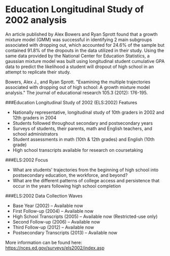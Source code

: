 # Education Longitudinal Study of 2002 analysis

An article published by Alex Bowers and Ryan Sprott found that a growth mixture model (GMM) was successful in identifying 2 main subgroups associated with dropping out, which accounted for 24.6% of the sample but contained 91.8% of the dropouts in the data utilized in their study. Using the same data provided by the National Center for Education Statistics, a gaussian mixture model was built using longitudinal student cumulative GPA data to predict the likelihood a student will dropout of high school in an attempt to replicate their study.


Bowers, Alex J., and Ryan Sprott. "Examining the multiple trajectories associated with dropping out of high school: A growth mixture model analysis." The journal of educational research 105.3 (2012): 176-195.

###Education Longitudinal Study of 2002 (ELS:2002) Features
* Nationally representative, longitudinal study of 10th graders in 2002 and 12th graders in 2004
* Students followed throughout secondary and postsecondary years
* Surveys of students, their parents, math and English teachers, and school administrators
* Student assessments in math (10th & 12th grades) and English (10th grade)
* High school transcripts available for research on coursetaking

###ELS:2002 Focus
* What are students' trajectories from the beginning of high school into postsecondary education, the workforce, and beyond?
* What are the different patterns of college access and persistence that occur in the years following high school completion

###ELS:2002 Data Collection Waves
* Base Year (2002) – Available now
* First Follow-up (2004) – Available now
* High School Transcripts (2005) – Available now (Restricted-use only)
* Second Follow-up (2006) – Available now
* Third Follow-up (2012) – Available now
* Postsecondary Transcripts (2013) – Available now

More information can be found here: https://nces.ed.gov/surveys/els2002/index.asp
